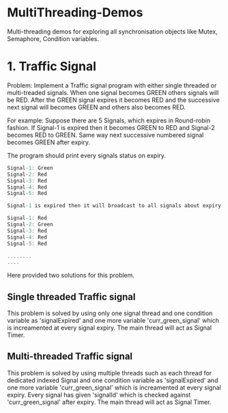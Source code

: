 # MultiThreading-Demos
Multi-threading demos for exploring all synchronisation objects like Mutex, Semaphore, Condition variables.

# 1. Traffic Signal
   Problem: Implement a Traffic signal program with either single threaded or multi-treaded signals. When one signal becomes GREEN others signals will be RED. After the GREEN signal expires it becomes RED and the successive next signal will becomes GREEN and others also becomes RED.

For example: Suppose there are 5 Signals, which expires in Round-robin fashion. If Signal-1 is expired then it becomes GREEN to RED and Signal-2 becomes RED to GREEN. Same way next successive numbered signal becomes GREEN after expiry.
   
The program should print every signals status on expiry.
```C
Signal-1: Green
Signal-2: Red
Signal-3: Red
Signal-4: Red
Signal-5: Red

Signal-1 is expired then it will broadcast to all signals about expiry status and then all Signals will update and print the state.

Signal-1: Red
Signal-2: Green
Signal-3: Red
Signal-4: Red
Signal-5: Red

........
....

```

Here provided two solutions for this problem.

## Single threaded Traffic signal
This problem is solved by using only one signal thread and one condition variable as 'signalExpired' and one more variable 'curr_green_signal' which is increamented at every signal expiry. The main thread will act as Signal Timer.

## Multi-threaded Traffic signal
This problem is solved by using multiple threads such as each thread for dedicated indexed Signal and one condition variable as 'signalExpired' and one more variable 'curr_green_signal' which is increamented at every signal expiry.
Every signal has given 'signalId' which is checked against 'curr_green_signal' after expiry.
The main thread will act as Signal Timer.
